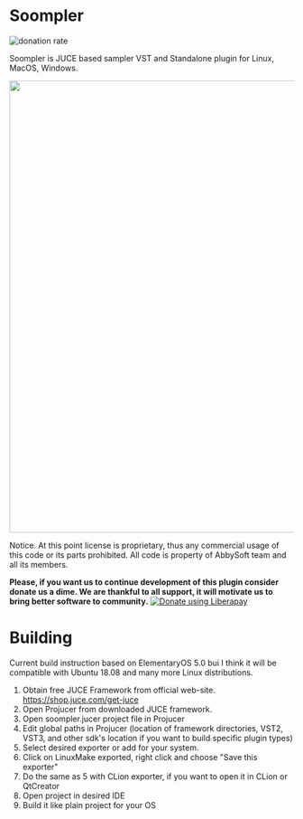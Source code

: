 

# Soompler
![donation rate](http://img.shields.io/liberapay/receives/abbysoft.svg?logo=liberapay)

Soompler is JUCE based sampler VST and Standalone plugin for Linux, MacOS, Windows.

<p>
  <img src="https://camo.githubusercontent.com/b0ab7ec80119e73e44bf5d5bb7f0562b95723e4a/68747470733a2f2f73756e392d35312e757365726170692e636f6d2f633835323133322f763835323133323338352f3161363862632f5f515570314363796577672e6a7067" width=800>
</p>

Notice. At this point license is proprietary, thus any commercial usage of this code or its parts prohibited. All code is property of AbbySoft team and all its members.

**Please, if you want us to continue development of this plugin consider donate us a dime. We are thankful to all support, it will motivate us to bring better software to community.** <noscript><a href="https://liberapay.com/abbysoft/donate"><img alt="Donate using Liberapay" src="https://liberapay.com/assets/widgets/donate.svg"></a></noscript>

# Building

Сurrent build instruction based on ElementaryOS 5.0 bui I think it will be compatible with Ubuntu 18.08 and many more Linux distributions.

1. Obtain free JUCE Framework from official web-site. https://shop.juce.com/get-juce
2. Open Projucer from downloaded JUCE framework.
3. Open soompler.jucer project file in Projucer
4. Edit global paths in Projucer (location of framework directories, VST2, VST3, and other sdk's location if you want to build specific plugin types)
5. Select desired exporter or add for your system. 
6. Click on LinuxMake exported, right click and choose "Save this exporter"
7. Do the same as 5 with CLion exporter, if you want to open it in CLion or QtCreator
8. Open project in desired IDE
9. Build it like plain project for your OS
